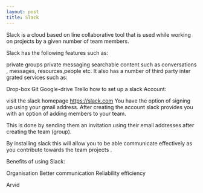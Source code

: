 ```yaml
---
layout: post
title: Slack
---
```


Slack is a cloud based on line collaborative tool that is used  while working on projects by a given number of team members.

Slack has the following features such as:

private groups
private messaging
searchable content such as conversations , messages, resources,people etc.
It also has a number of third party inter grated services such as:

Drop-box
Git
Google-drive
Trello
how to set up a slack Account:

visit the slack homepage  https://slack.com
You have the option of signing up using your gmail address.
After creating the account slack provides you with an option of adding members to your team.

This is done by sending them an invitation using their email addresses after creating the team (group).

By installing slack this will allow you to be able communicate effectively as you contribute towards the team projects .

Benefits of using Slack:

Organisation
Better communication
Reliability
efficiency


Arvid
